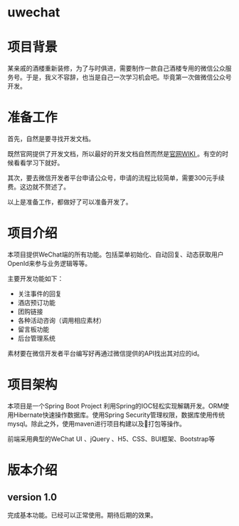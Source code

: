 # uwechat

# 项目背景

某亲戚的酒楼重新装修，为了与时俱进，需要制作一款自己酒楼专用的微信公众服务号。于是，我义不容辞，也当是自己一次学习机会吧。毕竟第一次做微信公众号开发。

# 准备工作

首先，自然是要寻找开发文档。

既然官网提供了开发文档，所以最好的开发文档自然而然是<a href='http://mp.weixin.qq.com/wiki/home/'>官网WIKI </a>。有空的时候看看学习下就好。

其次，要去微信开发者平台申请公众号，申请的流程比较简单，需要300元手续费。这边就不赘述了。

以上是准备工作，都做好了可以准备开发了。

# 项目介绍

本项目提供WeChat端的所有功能。包括菜单初始化、自动回复、动态获取用户OpenId来参与业务逻辑等等。

主要开发功能如下：

* 关注事件的回复
* 酒店预订功能
* 团购链接
* 各种活动咨询（调用相应素材）
* 留言板功能
* 后台管理系统

素材要在微信开发者平台编写好再通过微信提供的API找出其对应的id。

# 项目架构

本项目是一个Spring Boot Project 利用Spring的IOC轻松实现解耦开发。ORM使用Hibernate快速操作数据库。使用Spring Security管理权限，数据库使用传统mysql。除此之外，使用maven进行项目构建以及打包等操作。

前端采用典型的WeChat UI 、jQuery 、H5、CSS、BUI框架、Bootstrap等

# 版本介绍

## version 1.0
完成基本功能。已经可以正常使用。期待后期的效果。
